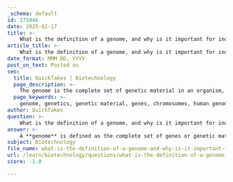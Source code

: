 ```yaml
---
_schema: default
id: 175846
date: 2025-02-17
title: >-
    What is the definition of a genome, and why is it important for individual organisms?
article_title: >-
    What is the definition of a genome, and why is it important for individual organisms?
date_format: MMM DD, YYYY
post_on_text: Posted on
seo:
  title: QuickTakes | Biotechnology
  page_description: >-
    The genome is the complete set of genetic material in an organism, crucial for its development, inheritance, diversity, and disease susceptibility, making it central to biological and medical research.
  page_keywords: >-
    genome, genetics, genetic material, genes, chromosomes, human genome, development, inheritance, genetic diversity, disease susceptibility, biological research, evolution, natural selection, traits, characteristics
author: QuickTakes
question: >-
    What is the definition of a genome, and why is it important for individual organisms?
answer: >-
    A **genome** is defined as the complete set of genes or genetic material present in a cell or organism. This includes both the coding regions (genes) that encode proteins and non-coding sequences of DNA that may have regulatory or other functions. For example, the human genome consists of approximately 20,000 to 25,000 genes organized into 23 pairs of chromosomes. Each individual organism, such as a human, has a unique genome that contributes to its individual traits and characteristics.\n\nThe importance of the genome for individual organisms lies in several key aspects:\n\n1. **Genetic Blueprint**: The genome serves as the blueprint for the development, functioning, and reproduction of an organism. It contains the instructions necessary for building and maintaining the organism's structure and functions.\n\n2. **Inheritance**: The genome is passed from parents to offspring, ensuring the transfer of genetic information and traits across generations. This is fundamental to the process of evolution and natural selection.\n\n3. **Diversity and Adaptation**: Variations in the genome among individuals contribute to genetic diversity within a population. This diversity is crucial for the adaptability of species to changing environments and selective pressures.\n\n4. **Disease Susceptibility**: The genome can influence an individual's susceptibility to diseases and conditions. Certain genetic variations may predispose individuals to specific health issues, making the study of genomes important in medicine and public health.\n\n5. **Biological Research**: Understanding the genome is essential for advancements in fields such as genetics, biotechnology, and medicine. It allows researchers to explore gene functions, interactions, and the underlying mechanisms of various biological processes.\n\nIn summary, the genome is vital for the identity, health, and evolution of individual organisms, making it a central focus in biological and medical research.
subject: Biotechnology
file_name: what-is-the-definition-of-a-genome-and-why-is-it-important-for-individual-organisms.md
url: /learn/biotechnology/questions/what-is-the-definition-of-a-genome-and-why-is-it-important-for-individual-organisms
score: -1.0

---
```


&nbsp;